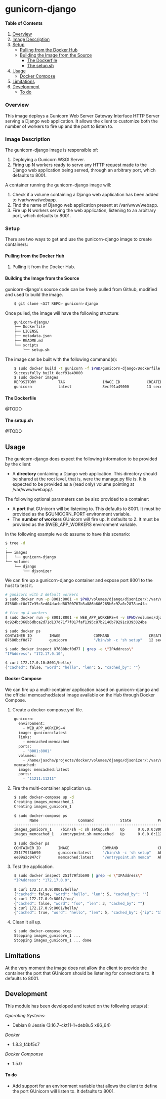 # gunicorn-django
#### Table of Contents
1. [Overview](#overview)
2. [Image Description](#image-description)
3. [Setup](#setup)
    * [Pulling from the Docker Hub](#pulling-from-the-docker-hub)
    * [Building the Image from the Source](#building-the-image-from-the-source)
        * [The Dockerfile](#the-dockerfile)
        * [The setup.sh](#the-setup.sh)
4. [Usage](#usage)
    * [Docker Compose](#docker-compose)
5. [Limitations](#limitations)
6. [Development](#development)
    * [To do](#to-do)

### Overview
This image deploys a Gunicorn Web Server Gateway Interface HTTP Server serving a Django web application. It allows the client to customize both the number of workers to fire up and the port to listen to.

### Image Description
The gunicorn-django image is responsible of:

 1. Deploying a Gunicorn WSGI Server.
 2. Firing up N workers ready to serve any HTTP request made to the Django web application being served, through an arbitrary port, which defaults to 8001.

A container running the gunicorn-django image will:

 1. Check if a volume containing a Django web application has been added to /var/www/webapp.
 2. Find the name of Django web application present at /var/www/webapp.
 3. Fire up N workers serving the web application, listening to an arbitrary port, which defaults to 8001.

### Setup
There are two ways to get and use the gunicorn-django image to create containers:

#### Pulling from the Docker Hub
 1. Pulling it from the Docker Hub.

#### Building the Image from the Source
gunicorn-django's source code can be freely pulled from Github, modified and used to build the image.

```bash
    $ git clone <GIT REPO> gunicorn-django
```
 
 Once pulled, the image will have the following structure:
```bash
    gunicorn-django/
    ├── Dockerfile
    ├── LICENSE
    ├── metadata.json
    ├── README.md
    └── scripts
        └── setup.sh
```

The image can be built with the following command(s):

```bash
    $ sudo docker build -t gunicorn -f $PWD/gunicorn-django/Dockerfile $PWD/gunicorn-django
    Successfully built 8ecf91a49000
    $ sudo docker images
    REPOSITORY          TAG                 IMAGE ID            CREATED             VIRTUAL SIZE
    gunicorn            latest              8ecf91a49000        13 seconds ago      380.1 MB
```

#### The Dockerfile
@TODO

#### The setup.sh
@TODO


## Usage
The gunicorn-django does expect the following information to be provided by the client:

 * A **directory** containing a Django web application. This directory should be shared at the root level, that is, were the manage.py file is. It is expected to be provided as a (read only) volume pointing at /var/www/webapp/.

The following optional parameters can be also provided to a container:

 * A **port** that GUnicorn will be listening to. This defaults to 8001. It must be provided as the $GUNICORN_PORT environment variable.
 * The **number of workers** GUnicorn will fire up. It defaults to 2. It must be provided as the $WEB_APP_WORKERS environment variable.

In the following example we do assume to have this scenario:
```bash
$ tree -d
.
├── images
│   └── gunicorn-django
└── volumes
    └── django
        └── djsonizer
```

We can fire up a gunicorn-django container and expose port 8001 to the host to test it.
```bash
# gunicorn with 2 default workers
$ sudo docker run -p 8001:8001 -v $PWD/volumes/django/djsonizer/:/var/www/webapp:ro -d gunicorn
87680bcf0d77e35c3ed04dacbd88700707b3a886b606265b6c92a0c2878ae4fa

# fire up 4 workers
$ sudo docker run -p 8001:8001 -e WEB_APP_WORKERS=4 -v $PWD/volumes/django/djsonizer/:/var/www/webapp:ro -d gunicorn
0c924bc368b5dbca2d71d137d71f7f017faf1395c87b2146b79291c8393024be

$ sudo docker ps
CONTAINER ID        IMAGE               COMMAND                  CREATED             STATUS              PORTS                    NAMES
87680bcf0d77        gunicorn            "/bin/sh -c 'sh setup"   12 seconds ago      Up 11 seconds       0.0.0.0:8001->8001/tcp   tender_morse

$ sudo docker inspect 87680bcf0d77 | grep -e \"IPAddress\"
"IPAddress": "172.17.0.10",

$ curl 172.17.0.10:8001/hello/
{"cached": false, "word": "hello", "len": 5, "cached_by": ""}
```

#### Docker Compose
We can fire up a multi-container application based on gunicorn-django and the official memcached:latest image available on the Hub through Docker Compose.


1) Create a docker-compose.yml file.
```bash
    gunicorn:
      environment:
        - WEB_APP_WORKERS=4
      image: gunicorn:latest
      links:
        - memcached:memcached
      ports:
        - "8001:8001"
      volumes:
        - /home/jascha/projects/docker/volumes/django/djsonizer/:/var/www/webapp:ro
    memcached:
      image: memcached:latest
      ports:
        - "11211:11211"
```

2) Fire the multi-container application up.
```bash
    $ sudo docker-compose up -d
    Creating images_memcached_1
    Creating images_gunicorn_1
    
    $ sudo docker-compose ps
           Name                  Command            State            Ports           
    --------------------------------------------------------------------------------
    images_gunicorn_1    /bin/sh -c sh setup.sh     Up      0.0.0.0:8001->8001/tcp   
    images_memcached_1   /entrypoint.sh memcached   Up      0.0.0.0:11211->11211/tcp
    
    $ sudo docker ps
    CONTAINER ID        IMAGE               COMMAND                  CREATED              STATUS              PORTS                      NAMES
    251f79f3b690        gunicorn:latest     "/bin/sh -c 'sh setup"   About a minute ago   Up About a minute   0.0.0.0:8001->8001/tcp     images_gunicorn_1
    ee09a2c847c7        memcached:latest    "/entrypoint.sh memca"   About a minute ago   Up About a minute   0.0.0.0:11211->11211/tcp   images_memcached_1
```

3) Test the application.
```bash
    $ sudo docker inspect 251f79f3b690 | grep -e \"IPAddress\"
    "IPAddress": "172.17.0.9",
    
    $ curl 172.17.0.9:8001/hello/
    {"cached": false, "word": "hello", "len": 5, "cached_by": ""}
    $ curl 172.17.0.9:8001/foo/
    {"cached": false, "word": "foo", "len": 3, "cached_by": ""}
    $ curl 172.17.0.9:8001/hello/
    {"cached": true, "word": "hello", "len": 5, "cached_by": {"ip": "172.17.0.9", "hostname": "251f79f3b690"}}
```

4) Clean it all up.
```bash
    $ sudo docker-compose stop
    Stopping images_gunicorn_1 ... 
    Stopping images_gunicorn_1 ... done
```

## Limitations
At the very moment the image does not allow the client to provide the container the port that GUnicorn should be listening for connections to. It defaults to 8001.


## Development
This module has been developed and tested on the following setup(s):

*Operating Systems*:

 - Debian 8 Jessie (3.16.7-ckt11-1+deb8u5 x86_64)

*Docker*

 - 1.8.3_f4bf5c7

*Docker Componse*

 - 1.5.0


#### To do
 * Add support for an environment variable that allows the client to define the port GUnicorn will listen to. It defaults to 8001.
